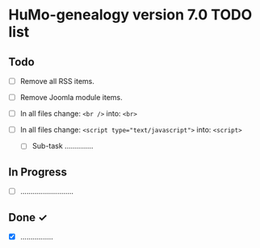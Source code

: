 # HuMo-genealogy version 7.0 TODO list

## Todo

- [ ] Remove all RSS items.  
- [ ] Remove Joomla module items.
- [ ] In all files change: ```<br />``` into: ```<br>```
- [ ] In all files change: ```<script type="text/javascript">``` into: ```<script>```

  - [ ] Sub-task ..............

## In Progress

- [ ] ..........................

## Done ✓

- [x] ................
